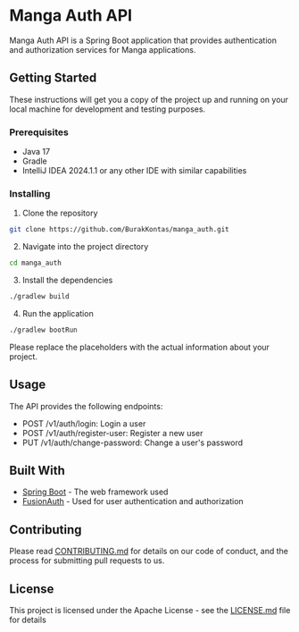 # Manga Auth API

Manga Auth API is a Spring Boot application that provides authentication and authorization services for Manga applications.

## Getting Started

These instructions will get you a copy of the project up and running on your local machine for development and testing purposes.

### Prerequisites

- Java 17
- Gradle
- IntelliJ IDEA 2024.1.1 or any other IDE with similar capabilities

### Installing

1. Clone the repository
```bash
git clone https://github.com/BurakKontas/manga_auth.git
```
2. Navigate into the project directory
```bash
cd manga_auth
```
3. Install the dependencies
```bash
./gradlew build
```
4. Run the application
```bash
./gradlew bootRun
```

Please replace the placeholders with the actual information about your project.
## Usage

The API provides the following endpoints:

- POST /v1/auth/login: Login a user
- POST /v1/auth/register-user: Register a new user
- PUT /v1/auth/change-password: Change a user's password

## Built With

- [Spring Boot](https://spring.io/projects/spring-boot) - The web framework used
- [FusionAuth](https://fusionauth.io/) - Used for user authentication and authorization

## Contributing

Please read [CONTRIBUTING.md](https://github.com/BurakKontas/manga_auth/CONTRIBUTING.md) for details on our code of conduct, and the process for submitting pull requests to us.

## License

This project is licensed under the Apache License - see the [LICENSE.md](https://github.com/BurakKontas/manga_auth/LICENSE.txt) file for details
